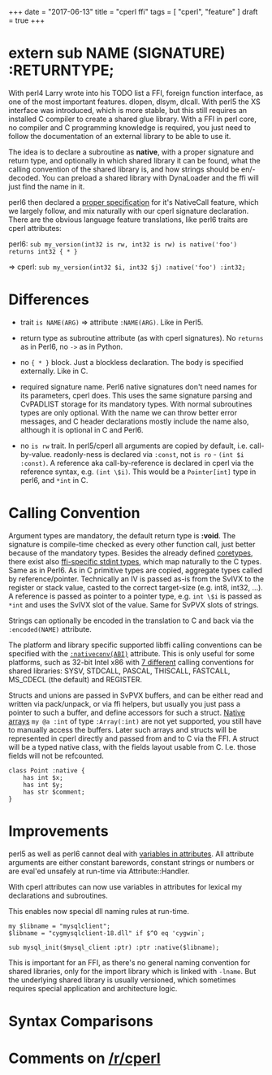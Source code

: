 +++
date = "2017-06-13"
title = "cperl ffi"
tags = [ "cperl", "feature" ]
draft = true
+++

# extern sub NAME (SIGNATURE) :RETURNTYPE;

With perl4 Larry wrote into his TODO list a FFI, foreign function
interface, as one of the most important features. dlopen, dlsym,
dlcall.  With perl5 the XS interface was introduced, which is more
stable, but this still requires an installed C compiler to create a
shared glue library.  With a FFI in perl core, no compiler and C
programming knowledge is required, you just need to follow the
documentation of an external library to be able to use it.

The idea is to declare a subroutine as **native**, with a proper
signature and return type, and optionally in which shared library it
can be found, what the calling convention of the shared library is,
and how strings should be en/-decoded.
You can preload a shared library with DynaLoader and the ffi will
just find the name in it.

perl6 then declared
a [proper specification](https://docs.perl6.org/language/nativecall)
for it's NativeCall feature, which we largely follow, and mix
naturally with our cperl signature declaration.  There are the obvious
language feature translations, like perl6 traits are cperl attributes:

perl6:
`sub my_version(int32 is rw, int32 is rw) is native('foo') returns int32 { * }`

=> cperl:
`sub my_version(int32 $i, int32 $j) :native('foo') :int32;`

# Differences

* trait `is NAME(ARG)` => attribute `:NAME(ARG)`. Like in Perl5.

* return type as subroutine attribute (as with cperl signatures). 
  No `returns` as in Perl6, no `->` as in Python.

* no `{ * }` block. Just a blockless declaration. The body is specified externally.
  Like in C.

* required signature name. Perl6 native signatures don't need names
  for its parameters, cperl does. This uses the same signature parsing
  and CvPADLIST storage for its mandatory types. With normal
  subroutines types are only optional. With the name we can throw
  better error messages, and C header declarations mostly include the
  name also, although it is optional in C and Perl6.

* no `is rw` trait. In perl5/cperl all arguments are copied by
  default, i.e. call-by-value.  readonly-ness is declared via
  `:const`, not `is ro` - `(int $i :const)`.  A reference aka
  call-by-reference is declared in cperl via the reference syntax,
  e.g. `(int \$i)`. This would be a `Pointer[int]` type in perl6,
  and `*int` in C.
  
# Calling Convention

Argument types are mandatory, the default return type is **:void**.
The signature is compile-time checked as every other function call,
just better because of the mandatory types. Besides the already
defined [coretypes](http://perl11.org/cperl/perltypes.html#coretypes),
there exist
also [ffi-specific stdint types](http://perl11.org/cperl/lib/ffi.html),
which map naturally to the C types. Same as in Perl6.  As in C
primitive types are copied, aggregate types called by
reference/pointer. Technically an IV is passed as-is from the SvIVX to
the register or stack value, casted to the correct target-size
(e.g. int8, int32, ...).  A reference is passed as pointer to a
pointer type, e.g. `int \$i` is passed as `*int` and uses the SvIVX
slot of the value. Same for SvPVX slots of strings.

Strings can optionally be encoded in the translation to C and
back via the `:encoded(NAME)` attribute.

The platform and library specific supported libffi calling conventions
can be specified with the [`:nativeconv(ABI)`](http://perl11.org/cperl/lib/attributes.html#nativeconv-STRING) attribute. This is only
useful for some platforms, such as 32-bit Intel x86
with
[7 different](https://github.com/libffi/libffi/blob/master/src/x86/ffi.c#L227) calling
conventions for shared libraries: SYSV, STDCALL, PASCAL, THISCALL,
FASTCALL, MS_CDECL (the default) and REGISTER.

Structs and unions are passed in SvPVX buffers, and can be either read
and written via pack/unpack, or via ffi helpers, but usually you just
pass a pointer to such a buffer, and define accessors for such a
struct.  [Native arrays](https://github.com/perl11/cperl/issues/14)
`my @a :int` of type `:Array(:int)` are not yet supported, you still
have to manually access the buffers. Later such arrays and structs
will be represented in cperl directly and passed from and to C via the
FFI. A struct will be a typed native class, with the fields layout
usable from C. I.e. those fields will not be refcounted.

```
class Point :native {
    has int $x;
    has int $y;
    has str $comment;
}
```

# Improvements

perl5 as well as perl6 cannot deal with [variables in attributes](attributes-args.html).
All attribute arguments are either constant barewords, constant strings or numbers
or are eval'ed unsafely at run-time via Attribute::Handler.

With cperl attributes can now use variables in attributes for lexical
my declarations and subroutines.

This enables now special dll naming rules at run-time.
```
my $libname = "mysqlclient";
$libname = "cygmysqlclient-18.dll" if $^O eq 'cygwin`;
    
sub mysql_init($mysql_client :ptr) :ptr :native($libname);
```

This is important for an FFI, as there's no general naming convention
for shared libraries, only for the import library which is linked with `-lname`.
But the underlying shared library is usually versioned, which sometimes requires
special application and architecture logic.

# Syntax Comparisons



# Comments on [/r/cperl](https://www.reddit.com/r/cperl/comments/6bvokz/cperl-ffi/)
